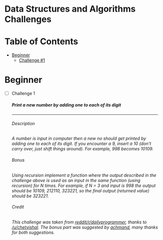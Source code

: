 # Data Structures and Algorithms Challenges 

Table of Contents 
============
- [Beginner]()
    - [Challenge #1]()

Beginner 
============
- [ ] Challenge 1

    ##### Print a new number by adding one to each of its digit
    ---

    ###### Description 
    *A number is input in computer then a new no should get printed by adding one to each of its digit. If you encounter a 9, insert a 10 (don't carry over, just shift things around). For example, 998 becomes 10109.* 

    ###### Bonus 
    *Using recursion implement a function where the output described in the challenge above is used as an input in the same function (using recursion) for N times. For example, if N = 3 and input is 998 the output should be 10109, 212110, 323221, so the final output (returned value) should be 323221.*
    
    ###### Credit
    *This challenge was taken from [reddit/r/dailyprogrammer](https://www.reddit.com/r/dailyprogrammer/comments/aphavc/20190211_challenge_375_easy_print_a_new_number_by/), thanks to [/u/chetvishal](https://www.reddit.com/user/chetvishal). The bonus part was suggested by [achmand](https://github.com/achmand), many thanks for both suggestions.*


